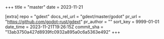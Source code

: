 +++
title = "master"
date = 2023-11-21

[extra]
repo = "gdext"
docs_rel_url = "gdext/master/godot"
pr_url = "https://github.com/godot-rust/gdext"
pr_author = ""
sort_key = 9999-01-01
date_time = 2023-11-21T19:26:15Z
commit_sha = "13ab3750a427d8939fc0932a895a0c6a5363e492"
+++


